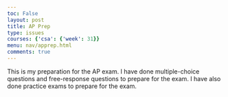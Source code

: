 ```yaml
---
toc: False
layout: post
title: AP Prep
type: issues
courses: {'csa': {'week': 31}}
menu: nav/apprep.html
comments: true
---
```


This is my preparation for the AP exam. I have done multiple-choice questions and free-response questions to prepare for the exam. I have also done practice exams to prepare for the exam.

